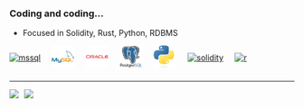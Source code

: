### Coding and coding...

- Focused in Solidity, Rust, Python, RDBMS

<div style="display: flex; gap: 10px; align-items: center; margin-bottom: 20px;">   
  <a href="https://www.microsoft.com/en-us/sql-server" target="_blank" rel="noreferrer"> 
    <img src="https://www.svgrepo.com/show/303229/microsoft-sql-server-logo.svg" alt="mssql" width="40" height="40" style="margin-right: 10px;"/> 
  </a>
  <a href="https://www.mysql.com/" target="_blank" rel="noreferrer"> 
    <img src="https://raw.githubusercontent.com/devicons/devicon/master/icons/mysql/mysql-original-wordmark.svg" alt="mysql" width="40" height="40" style="margin-right: 10px;"/> 
  </a>     
  <a href="https://www.oracle.com/" target="_blank" rel="noreferrer"> 
    <img src="https://raw.githubusercontent.com/devicons/devicon/master/icons/oracle/oracle-original.svg" alt="oracle" width="40" height="40" style="margin-right: 10px;"/> 
  </a> 
  <a href="https://www.postgresql.org" target="_blank" rel="noreferrer"> 
    <img src="https://raw.githubusercontent.com/devicons/devicon/master/icons/postgresql/postgresql-original-wordmark.svg" alt="postgresql" width="40" height="40" style="margin-right: 10px;"/> 
  </a> 
  <a href="https://www.python.org/" target="_blank" rel="noreferrer"> 
    <img src="https://github.com/walkxcode/dashboard-icons/blob/main/svg/python.svg" alt="python" width="40" height="40" style="margin-right: 10px;"/> 
  </a>
  <a href="https://soliditylang.org/" target="_blank" rel="noreferrer"> 
    <img src="https://www.svgrepo.com/show/374088/solidity.svg" alt="solidity" width="40" height="40" style="margin-right: 10px;"/> 
  </a>
  <a href="https://www.r-project.org/" target="_blank" rel="noreferrer"> 
    <img src="https://logotyp.us/file/r.svg" alt="r" width="40" height="40" style="margin-right: 10px;"/> 
  </a>
</div>

---

<div style="display: flex; gap: 10px; align-items: center;">
  <a href="https://www.linkedin.com/in/hjooji/" target="_blank">
    <img src="https://img.shields.io/badge/-LinkedIn-%230077B5?style=for-the-badge&logo=linkedin&logoColor=white" target="_blank">
  </a>
  <a href="https://www.leetcode.com/u/HenryJKS/" target="_blank">
    <img src="https://img.shields.io/badge/-LeetCode-%23FFA116?style=for-the-badge&logo=leetcode&logoColor=white" target="_blank">
  </a>
</div>

